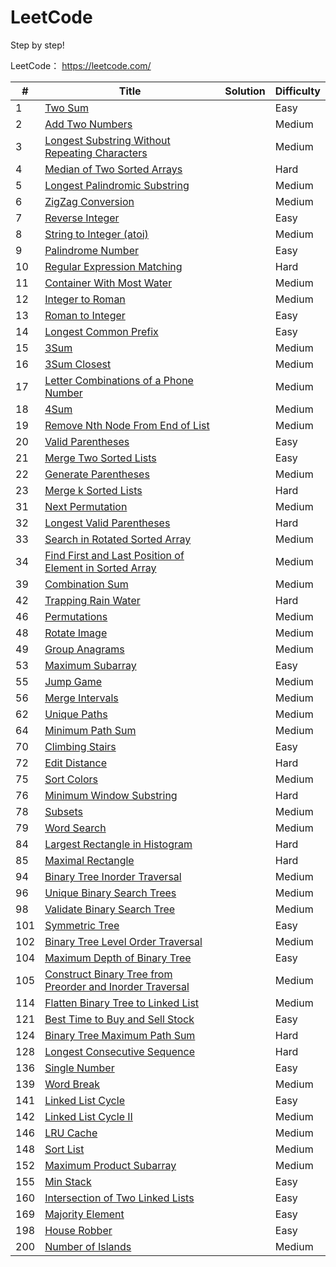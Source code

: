 # LeetCode
Step by step!

LeetCode： https://leetcode.com/ 

| #    | Title                                                        | Solution | Difficulty |
| ---- | ------------------------------------------------------------ | -------- | ---------- |
| 1    | [Two Sum](https://leetcode.com/problems/two-sum)             |          | Easy       |
| 2    | [Add Two Numbers](https://leetcode.com/problems/add-two-numbers) |          | Medium     |
| 3    | [Longest Substring Without Repeating Characters](https://leetcode.com/problems/longest-substring-without-repeating-characters) |          | Medium     |
| 4    | [Median of Two Sorted Arrays](https://leetcode.com/problems/median-of-two-sorted-arrays) |          | Hard       |
| 5    | [Longest Palindromic Substring](https://leetcode.com/problems/longest-palindromic-substring) |          | Medium     |
| 6    | [ZigZag Conversion](https://leetcode.com/problems/zigzag-conversion) |          | Medium     |
| 7    | [Reverse Integer](https://leetcode.com/problems/reverse-integer) |          | Easy       |
| 8    | [String to Integer (atoi)](https://leetcode.com/problems/string-to-integer-atoi) |          | Medium     |
| 9    | [Palindrome Number](https://leetcode.com/problems/palindrome-number) |          | Easy       |
| 10   | [Regular Expression Matching](https://leetcode.com/problems/regular-expression-matching) |          | Hard       |
| 11   | [Container With Most Water](https://leetcode.com/problems/container-with-most-water) |          | Medium     |
| 12   | [Integer to Roman](https://leetcode.com/problems/integer-to-roman) |          | Medium     |
| 13   | [Roman to Integer](https://leetcode.com/problems/roman-to-integer) |          | Easy       |
| 14   | [Longest Common Prefix](https://leetcode.com/problems/longest-common-prefix) |          | Easy       |
| 15   | [3Sum](https://leetcode.com/problems/3sum)                   |          | Medium     |
| 16   | [3Sum Closest](https://leetcode.com/problems/3sum-closest)   |          | Medium     |
| 17   | [Letter Combinations of a Phone Number](https://leetcode.com/problems/letter-combinations-of-a-phone-number) |          | Medium     |
| 18   | [4Sum](https://leetcode.com/problems/4sum)                   |          | Medium     |
| 19   | [Remove Nth Node From End of List](https://leetcode.com/problems/remove-nth-node-from-end-of-list) |          | Medium     |
| 20   | [Valid Parentheses](https://leetcode.com/problems/valid-parentheses) |          | Easy       |
| 21   | [Merge Two Sorted Lists](https://leetcode.com/problems/merge-two-sorted-lists) |          | Easy       |
| 22   | [Generate Parentheses](https://leetcode.com/problems/generate-parentheses) |          | Medium     |
| 23   | [Merge k Sorted Lists](https://leetcode.com/problems/merge-k-sorted-lists) |          | Hard       |
| 31   | [Next Permutation](https://leetcode.com/problems/next-permutation) |          | Medium     |
| 32   | [Longest Valid Parentheses](https://leetcode.com/problems/longest-valid-parentheses) |          | Hard       |
| 33   | [Search in Rotated Sorted Array](https://leetcode.com/problems/search-in-rotated-sorted-array) |          | Medium     |
| 34   | [Find First and Last Position of Element in Sorted Array](https://leetcode.com/problems/find-first-and-last-position-of-element-in-sorted-array) |          | Medium     |
| 39   | [Combination Sum](https://leetcode.com/problems/combination-sum) |          | Medium     |
| 42   | [Trapping Rain Water](https://leetcode.com/problems/trapping-rain-water) |          | Hard       |
| 46   | [Permutations](https://leetcode.com/problems/permutations)   |          | Medium     |
| 48   | [Rotate Image](https://leetcode.com/problems/rotate-image)   |          | Medium     |
| 49   | [Group Anagrams](https://leetcode.com/problems/group-anagrams) |          | Medium     |
| 53   | [Maximum Subarray](https://leetcode.com/problems/maximum-subarray) |          | Easy       |
| 55   | [Jump Game](https://leetcode.com/problems/jump-game)         |          | Medium     |
| 56   | [Merge Intervals](https://leetcode.com/problems/merge-intervals) |          | Medium     |
| 62   | [Unique Paths](https://leetcode.com/problems/unique-paths)   |          | Medium     |
| 64   | [Minimum Path Sum](https://leetcode.com/problems/minimum-path-sum) |          | Medium     |
| 70   | [Climbing Stairs](https://leetcode.com/problems/climbing-stairs) |          | Easy       |
| 72   | [Edit Distance](https://leetcode.com/problems/edit-distance) |          | Hard       |
| 75   | [Sort Colors](https://leetcode.com/problems/sort-colors)     |          | Medium     |
| 76   | [Minimum Window Substring](https://leetcode.com/problems/minimum-window-substring) |          | Hard       |
| 78   | [Subsets](https://leetcode.com/problems/subsets)             |          | Medium     |
| 79   | [Word Search](https://leetcode.com/problems/word-search)     |          | Medium     |
| 84   | [Largest Rectangle in Histogram](https://leetcode.com/problems/largest-rectangle-in-histogram) |          | Hard       |
| 85   | [Maximal Rectangle](https://leetcode.com/problems/maximal-rectangle) |          | Hard       |
| 94   | [Binary Tree Inorder Traversal](https://leetcode.com/problems/binary-tree-inorder-traversal) |          | Medium     |
| 96   | [Unique Binary Search Trees](https://leetcode.com/problems/unique-binary-search-trees) |          | Medium     |
| 98   | [Validate Binary Search Tree](https://leetcode.com/problems/validate-binary-search-tree) |          | Medium     |
| 101  | [Symmetric Tree](https://leetcode.com/problems/symmetric-tree) |          | Easy       |
| 102  | [Binary Tree Level Order Traversal](https://leetcode.com/problems/binary-tree-level-order-traversal) |          | Medium     |
| 104  | [Maximum Depth of Binary Tree](https://leetcode.com/problems/maximum-depth-of-binary-tree) |          | Easy       |
| 105  | [Construct Binary Tree from Preorder and Inorder Traversal](https://leetcode.com/problems/construct-binary-tree-from-preorder-and-inorder-traversal) |          | Medium     |
| 114  | [Flatten Binary Tree to Linked List](https://leetcode.com/problems/flatten-binary-tree-to-linked-list) |          | Medium     |
| 121  | [Best Time to Buy and Sell Stock](https://leetcode.com/problems/best-time-to-buy-and-sell-stock) |          | Easy       |
| 124  | [Binary Tree Maximum Path Sum](https://leetcode.com/problems/binary-tree-maximum-path-sum) |          | Hard       |
| 128  | [Longest Consecutive Sequence](https://leetcode.com/problems/longest-consecutive-sequence) |          | Hard       |
| 136  | [Single Number](https://leetcode.com/problems/single-number) |          | Easy       |
| 139  | [Word Break](https://leetcode.com/problems/word-break)       |          | Medium     |
| 141  | [Linked List Cycle](https://leetcode.com/problems/linked-list-cycle) |          | Easy       |
| 142  | [Linked List Cycle II](https://leetcode.com/problems/linked-list-cycle-ii) |          | Medium     |
| 146  | [LRU Cache](https://leetcode.com/problems/lru-cache)         |          | Medium     |
| 148  | [Sort List](https://leetcode.com/problems/sort-list)         |          | Medium     |
| 152  | [Maximum Product Subarray](https://leetcode.com/problems/maximum-product-subarray) |          | Medium     |
| 155  | [Min Stack](https://leetcode.com/problems/min-stack)         |          | Easy       |
| 160  | [Intersection of Two Linked Lists](https://leetcode.com/problems/intersection-of-two-linked-lists) |          | Easy       |
| 169  | [Majority Element](https://leetcode.com/problems/majority-element) |          | Easy       |
| 198  | [House Robber](https://leetcode.com/problems/house-robber)   |          | Easy       |
| 200  | [Number of Islands](https://leetcode.com/problems/number-of-islands) |          | Medium     |

